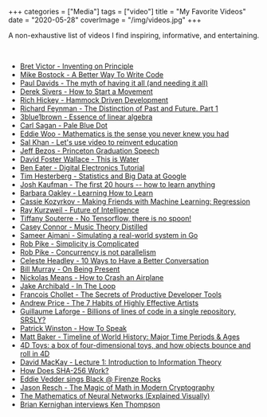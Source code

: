 +++
categories = ["Media"]
tags = ["video"]
title = "My Favorite Videos"
date = "2020-05-28"
coverImage = "/img/videos.jpg"
+++

A non-exhaustive list of videos I find inspiring, informative, and entertaining.

<!--more-->

<br>

* [Bret Victor - Inventing on Principle](https://vimeo.com/36579366)
* [Mike Bostock - A Better Way To Write Code](https://www.youtube.com/watch?v=vh_gddKS5OU)
* [Paul Davids - The myth of having it all (and needing it all)](https://www.youtube.com/watch?v=U4BGlctQ2Yw)
* [Derek Sivers - How to Start a Movement](https://www.youtube.com/watch?v=Qu3xpp5BbHU)
* [Rich Hickey - Hammock Driven Development](https://www.youtube.com/watch?v=f84n5oFoZBc)
* [Richard Feynman - The Distinction of Past and Future. Part 1](https://www.youtube.com/watch?v=_Kab9dkDZJY)
* [3blue1brown - Essence of linear algebra](https://www.youtube.com/watch?v=fNk_zzaMoSs&list=PLZHQObOWTQDPD3MizzM2xVFitgF8hE_ab)
* [Carl Sagan - Pale Blue Dot](https://www.youtube.com/watch?v=wupToqz1e2g)
* [Eddie Woo - Mathematics is the sense you never knew you had](https://www.youtube.com/watch?v=PXwStduNw14)
* [Sal Khan - Let's use video to reinvent education](https://www.youtube.com/watch?v=nTFEUsudhfs)
* [Jeff Bezos - Princeton Graduation Speech](https://www.youtube.com/watch?v=k315nJ_CK9I)
* [David Foster Wallace - This is Water](https://www.youtube.com/watch?v=8CrOL-ydFMI)
* [Ben Eater - Digital Electronics Tutorial](https://www.youtube.com/playlist?list=PLowKtXNTBypETld5oX1ZMI-LYoA2LWi8D)
* [Tim Hesterberg - Statistics and Big Data at Google](https://www.youtube.com/watch?v=cul2YZIBrRE)
* [Josh Kaufman - The first 20 hours -- how to learn anything](https://www.youtube.com/watch?v=5MgBikgcWnY)
* [Barbara Oakley - Learning How to Learn](https://www.youtube.com/watch?v=O96fE1E-rf8)
* [Cassie Kozyrkov - Making Friends with Machine Learning: Regression](https://www.youtube.com/watch?v=WNvOtwP_yf4)
* [Ray Kurzweil - Future of Intelligence](https://www.youtube.com/watch?v=9Z06rY3uvGY&list=PLrAXtmErZgOdP_8GztsuKi9nrraNbKKp4)
* [Tiffany Souterre - No Tensorflow, there is no spoon!](https://www.youtube.com/watch?v=4QIjIoHP0x4)
* [Casey Connor - Music Theory Distilled](https://www.youtube.com/watch?v=mdEcLQ_RQPY&list=PL618khw0A-t4q9AEsgmfHjqklmkx-PGKq)
* [Sameer Ajmani - Simulating a real-world system in Go](https://www.youtube.com/watch?v=_YK0viplIl4)
* [Rob Pike - Simplicity is Complicated](https://www.youtube.com/watch?v=rFejpH_tAHM)
* [Rob Pike - Concurrency is not parallelism](https://vimeo.com/49718712)
* [Celeste Headley - 10 Ways to Have a Better Conversation](https://www.youtube.com/watch?v=R1vskiVDwl4)
* [Bill Murray - On Being Present](https://www.youtube.com/watch?v=o9TvFkiLLMo)
* [Nickolas Means - How to Crash an Airplane](https://www.youtube.com/watch?v=S2FUSr3WlPk)
* [Jake Archibald - In The Loop](https://www.youtube.com/watch?v=cCOL7MC4Pl0)
* [Francois Chollet - The Secrets of Productive Developer Tools](https://www.youtube.com/watch?v=4tO3TfL0QzY)
* [Andrew Price - The 7 Habits of Highly Effective Artists](https://www.youtube.com/watch?v=Qu3xpp5BbHU)
* [Guillaume Laforge - Billions of lines of code in a single repository, SRSLY?](https://www.youtube.com/watch?v=yM0GQw1zgrA)
* [Patrick Winston - How To Speak](https://www.youtube.com/watch?v=Unzc731iCUY)
* [Matt Baker - Timeline of World History: Major Time Periods & Ages](https://www.youtube.com/watch?v=__BaaMfiD0Q)
* [4D Toys: a box of four-dimensional toys, and how objects bounce and roll in 4D](https://www.youtube.com/watch?v=0t4aKJuKP0Q)
* [David MacKay - Lecture 1: Introduction to Information Theory](https://www.youtube.com/watch?v=BCiZc0n6COY)
* [How Does SHA-256 Work?](https://www.youtube.com/watch?v=f9EbD6iY9zI)
* [Eddie Vedder sings Black @ Firenze Rocks](https://www.youtube.com/watch?v=IfmKAkVfvgA)
* [Jason Resch - The Magic of Math in Modern Cryptography](https://www.youtube.com/watch?v=mSMQ-xowqAg)
* [The Mathematics of Neural Networks (Explained Visually)](https://www.youtube.com/watch?v=e5xKayCBOeU)
* [Brian Kernighan interviews Ken Thompson](https://www.youtube.com/watch?v=EY6q5dv_B-o)
